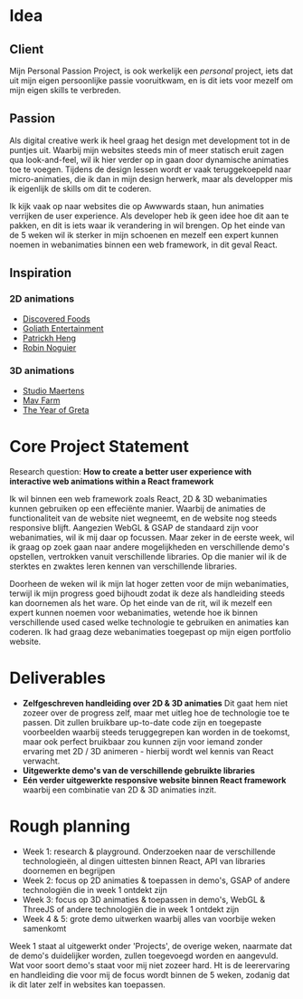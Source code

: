 # Idea
## Client
Mijn Personal Passion Project, is ook werkelijk een *personal* project, iets dat uit mijn eigen persoonlijke passie vooruitkwam, en is dit iets voor mezelf om mijn eigen skills te verbreden.

## Passion
Als digital creative werk ik heel graag het design met development tot in de puntjes uit. Waarbij mijn websites steeds min of meer statisch eruit zagen qua look-and-feel, wil ik hier verder op in gaan door dynamische animaties toe te voegen. Tijdens de design lessen wordt er vaak teruggekoepeld naar micro-animaties, die ik dan in mijn design herwerk, maar als developper mis ik eigenlijk de skills om dit te coderen. 

Ik kijk vaak op naar websites die op Awwwards staan, hun animaties verrijken de user experience. Als developer heb ik geen idee hoe dit aan te pakken, en dit is iets waar ik verandering in wil brengen. Op het einde van de 5 weken wil ik sterker in mijn schoenen en mezelf een expert kunnen noemen in webanimaties binnen een web framework, in dit geval React.

## Inspiration
### 2D animations
* [Discovered Foods](https://www.discoveredfoods.com/)
* [Goliath Entertainment](https://www.goliath-entertainment.com/)
* [Patrickh Heng](https://patrickheng.com/)
* [Robin Noguier](https://robin-noguier.com/project/iv-skaya/)

### 3D animations
* [Studio Maertens](https://studiomaertens.com/)
* [Mav Farm](https://mav.farm)
* [The Year of Greta](https://theyearofgreta.com/)

# Core Project Statement
Research question: **How to create a better user experience with interactive web animations within a React framework**

Ik wil binnen een web framework zoals React, 2D & 3D webanimaties kunnen gebruiken op een effeciënte manier. Waarbij de animaties de functionaliteit van de website niet wegneemt, en de website nog steeds responsive blijft. Aangezien WebGL & GSAP de standaard zijn voor webanimaties, wil ik mij daar op focussen. Maar zeker in de eerste week, wil ik graag op zoek gaan naar andere mogelijkheden en verschillende demo's opstellen, vertrokken vanuit verschillende libraries. Op die manier wil ik de sterktes en zwaktes leren kennen van verschillende libraries. 

Doorheen de weken wil ik mijn lat hoger zetten voor de mijn webanimaties, terwijl ik mijn progress goed bijhoudt zodat ik deze als handleiding steeds kan doornemen als het ware. Op het einde van de rit, wil ik mezelf een expert kunnen noemen voor webanimaties, wetende hoe ik binnen verschillende used cased welke technologie te gebruiken en animaties kan coderen. Ik had graag deze webanimaties toegepast op mijn eigen portfolio website.

# Deliverables
* **Zelfgeschreven handleiding over 2D & 3D animaties** Dit gaat hem niet zozeer over de progress zelf, maar met uitleg hoe de technologie toe te passen. Dit zullen bruikbare up-to-date code zijn en toegepaste voorbeelden waarbij steeds teruggegrepen kan worden in de toekomst, maar ook perfect bruikbaar zou kunnen zijn voor iemand zonder ervaring met 2D / 3D animeren - hierbij wordt wel kennis van React verwacht.
* **Uitgewerkte demo's van de verschillende gebruikte libraries**
* **Eén verder uitgewerkte responsive website binnen React framework** waarbij een combinatie van 2D & 3D animaties inzit.

# Rough planning
* Week 1: research & playground. Onderzoeken naar de verschillende technologieën, al dingen uittesten binnen React, API van libraries doornemen en begrijpen
* Week 2: focus op 2D animaties & toepassen in demo's, GSAP of andere technologiën die in week 1 ontdekt zijn
* Week 3: focus op 3D animaties & toepassen in demo's, WebGL & ThreeJS of andere technologiën die in week 1 ontdekt zijn
* Week 4 & 5: grote demo uitwerken waarbij alles van voorbije weken samenkomt

Week 1 staat al uitgewerkt onder 'Projects', de overige weken, naarmate dat de demo's duidelijker worden, zullen toegevoegd worden en aangevuld. Wat voor soort demo's staat voor mij niet zozeer hard. Ht is de leerervaring en handleiding die voor mij de focus wordt binnen de 5 weken, zodanig dat ik dit later zelf in websites kan toepassen.
